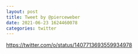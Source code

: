 ```yaml
--- 
layout: post 
title: Tweet by @pierceweber 
date: 2021-06-23 1624460078 
categories: twitter 
--- 
```

https://twitter.com/o/status/1407713693559934978